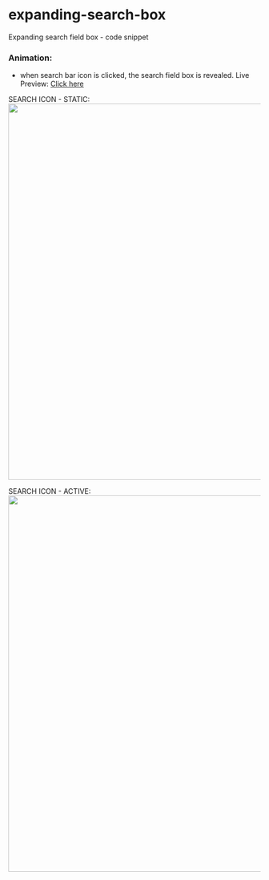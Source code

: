 # expanding-search-box
Expanding search field box - code snippet

### Animation:
* when search bar icon is clicked, the search field box is revealed.
Live Preview: [Click here](https://nicolegeorge.github.io/rotating_nav/)


SEARCH ICON - STATIC: </br>
<a href="#" rel="nofollow"><img height="750" src="" style="max-width:100%;" target="_blank"></a>

SEARCH ICON - ACTIVE: </br>
<a href="#" rel="nofollow"><img height="750" src="" style="max-width:100%;" target="_blank"></a>